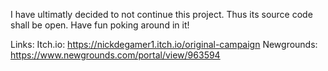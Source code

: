 I have ultimatly decided to not continue this project. Thus its source code shall be open. Have fun poking around in it!

Links:
Itch.io:
https://nickdegamer1.itch.io/original-campaign
Newgrounds:
https://www.newgrounds.com/portal/view/963594
